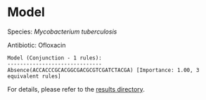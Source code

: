 
# Model

Species: *Mycobacterium tuberculosis*

Antibiotic: Ofloxacin

```
Model (Conjunction - 1 rules):
------------------------------
Absence(ACCACCCGCACGGCGACGCGTCGATCTACGA) [Importance: 1.00, 3 equivalent rules]

```

For details, please refer to the [results directory](../../../../../results/scm_b/mycobacterium%20tuberculosis/ofloxacin/repeat_7/).

